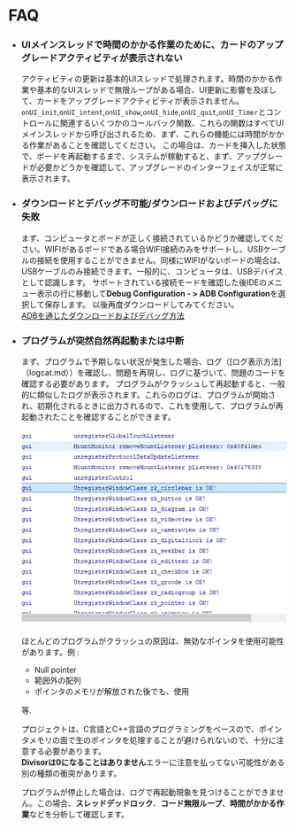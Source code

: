 
# FAQ
* ### UIメインスレッドで時間のかかる作業のために、カードのアップグレードアクティビティが表示されない
   アクティビティの更新は基本的UIスレッドで処理されます。時間のかかる作業や基本的なUIスレッドで無限ループがある場合、UI更新に影響を及ぼして、カードをアップグレードアクティビティが表示されません。
   `onUI_init`,`onUI_intent`,`onUI_show`,`onUI_hide`,`onUI_quit`,`onUI_Timer`とコントロールに関連するいくつかのコールバック関数、これらの関数はすべてUIメインスレッドから呼び出されるため、まず、これらの機能には時間がかかる作業があることを確認してください。
   この場合は、カードを挿入した状態で、ボードを再起動するまで、システムが稼動すると、まず、アップグレードが必要かどうかを確認して、アップグレードのインターフェイスが正常に表示されます。

* ### ダウンロードとデバッグ不可能/ダウンロードおよびデバッグに失敗
   まず、コンピュータとボードが正しく接続されているかどうか確認してください。WIFIがあるボードである場合WIFI接続のみをサポートし、USBケーブルの接続を使用することができません。同様にWIFIがないボードの場合は、USBケーブルのみ接続できます。一般的に、コンピュータは、USBデバイスとして認識します。
  サポートされている接続モードを確認した後IDEのメニュー表示の行に移動して**Debug Configuration - > ADB Configuration**を選択して保存します。
  以後再度ダウンロードしてみてください。  
  [ADBを通じたダウンロードおよびデバッグ方法](adb_debug.md)
  
* ### プログラムが突然自然再起動または中断
   まず、プログラムで予期しない状況が発生した場合、ログ（[ログ表示方法]（logcat.md））を確認し、問題を再現し、ログに基づいて、問題のコードを確認する必要があります。
   プログラムがクラッシュして再起動すると、一般的に類似したログが表示されます。これらのログは、プログラムが開始され、初期化されるときに出力されるので、これを使用して、プログラムが再起動されたことを確認することができます。
  
  ![](assets/start_log.png)  
  
  ほとんどのプログラムがクラッシュの原因は、無効なポインタを使用可能性があります。例 :  
  * Null pointer
  * 範囲外の配列
  * ポインタのメモリが解放された後でも、使用
  
  等.  
  
   プロジェクトは、C言語とC++言語のプログラミングをベースので、ポインタメモリの面で生のポインタを処理することが避けられないので、十分に注意する必要があります。  
   **Divisorは0になることはありません**エラーに注意を払ってない可能性がある別の種類の衝突があります。
  
   プログラムが停止した場合は、ログで再起動現象を見つけることができません。この場合、**スレッドデッドロック**、**コード無限ループ**、**時間がかかる作業**などを分析して確認します。
